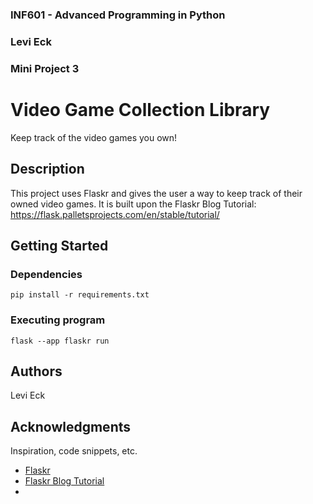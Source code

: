 <!--
INF601 - Advanced Programming in Python
Assignment: Mini Project 3
I,     Levi Eck    , affirm that the work submitted for this assignment is entirely my own. I have not engaged in any form of academic dishonesty, including but not limited to cheating, plagiarism, or the use of unauthorized materials. I have neither provided nor received unauthorized assistance and have accurately cited all sources in adherence to academic standards. I understand that failing to comply with this integrity statement may result in consequences, including disciplinary actions as determined by my course instructor and outlined in institutional policies. By signing this statement, I acknowledge my commitment to upholding the principles of academic integrity.
-->

### INF601 - Advanced Programming in Python
### Levi Eck
### Mini Project 3


# Video Game Collection Library

Keep track of the video games you own!

## Description

This project uses Flaskr and gives the user a way to keep track of their owned video games.
It is built upon the Flaskr Blog Tutorial: https://flask.palletsprojects.com/en/stable/tutorial/

## Getting Started

### Dependencies
```
pip install -r requirements.txt
```

### Executing program
```
flask --app flaskr run
``````

## Authors

Levi Eck

## Acknowledgments

Inspiration, code snippets, etc.
* [Flaskr](https://flask.palletsprojects.com/en/stable/)
* [Flaskr Blog Tutorial](https://flask.palletsprojects.com/en/stable/tutorial/)
* 